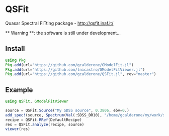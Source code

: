 # QSFit

Quasar Spectral FITting package - http://qsfit.inaf.it/

** Warning **: the software is still under development...


## Install
```julia
using Pkg
Pkg.add(url="https://github.com/gcalderone/GModelFit.jl")
Pkg.add(url="https://github.com/lnicastro/GModelFitViewer.jl")
Pkg.add(url="https://github.com/gcalderone/QSFit.jl", rev="master")
```

## Example
```julia
using QSFit, GModelFitViewer

source = QSFit.Source("My SDSS source", 0.3806, ebv=0.)
add_spec!(source, Spectrum(Val(:SDSS_DR10), "/home/gcalderone/my/work/software/qsfit/data/spec-0752-52251-0323.fits"))
recipe = QSFit.RRef(DefaultRecipe)
res = QSFit.analyze(recipe, source)
viewer(res)
```
